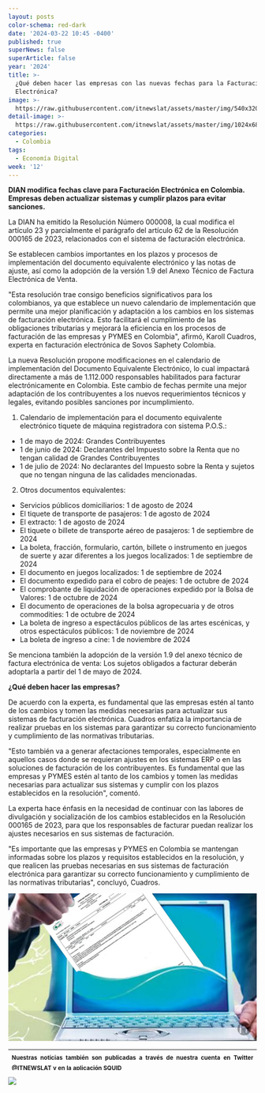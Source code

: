 ```yaml
---
layout: posts
color-schema: red-dark
date: '2024-03-22 10:45 -0400'
published: true
superNews: false
superArticle: false
year: '2024'
title: >-
  ¿Qué deben hacer las empresas con las nuevas fechas para la Facturación
  Electrónica?
image: >-
  https://raw.githubusercontent.com/itnewslat/assets/master/img/540x320/Factura-Electronica-p.jpg
detail-image: >-
  https://raw.githubusercontent.com/itnewslat/assets/master/img/1024x680/Factura-Electronica-g.jpg
categories:
  - Colombia
tags:
  - Economía Digital
week: '12'
---
```

**DIAN modifica fechas clave para Facturación Electrónica en Colombia. Empresas deben actualizar sistemas y cumplir plazos para evitar sanciones.**

La DIAN ha emitido la Resolución Número 000008, la cual modifica el artículo 23 y parcialmente el parágrafo del artículo 62 de la Resolución 000165 de 2023, relacionados con el sistema de facturación electrónica.

Se establecen cambios importantes en los plazos y procesos de implementación del documento equivalente electrónico y las notas de ajuste, así como la adopción de la versión 1.9 del Anexo Técnico de Factura Electrónica de Venta.

"Esta resolución trae consigo beneficios significativos para los colombianos, ya que establece un nuevo calendario de implementación que permite una mejor planificación y adaptación a los cambios en los sistemas de facturación electrónica. Esto facilitará el cumplimiento de las obligaciones tributarias y mejorará la eficiencia en los procesos de facturación de las empresas y PYMES en Colombia", afirmó, Karoll Cuadros, experta en facturación electrónica de Sovos Saphety Colombia.

La nueva Resolución propone modificaciones en el calendario de implementación del Documento Equivalente Electrónico, lo cual impactará directamente a más de 1.112.000 responsables habilitados para facturar electrónicamente en Colombia. Este cambio de fechas permite una mejor adaptación de los contribuyentes a los nuevos requerimientos técnicos y legales, evitando posibles sanciones por incumplimiento.

1. Calendario de implementación para el documento equivalente electrónico tiquete de máquina registradora con sistema P.O.S.:
  - 1 de mayo de 2024: Grandes Contribuyentes
  - 1 de junio de 2024: Declarantes del Impuesto sobre la Renta que no tengan calidad de Grandes Contribuyentes
  - 1 de julio de 2024: No declarantes del Impuesto sobre la Renta y sujetos que no tengan ninguna de las calidades mencionadas.

2. Otros documentos equivalentes:
  - Servicios públicos domiciliarios: 1 de agosto de 2024
  - El tiquete de transporte de pasajeros: 1 de agosto de 2024
  - El extracto: 1 de agosto de 2024
  - El tiquete o billete de transporte aéreo de pasajeros: 1 de septiembre de 2024
  - La boleta, fracción, formulario, cartón, billete o instrumento en juegos de suerte y azar diferentes a los juegos localizados: 1 de septiembre de 2024
  - El documento en juegos localizados: 1 de septiembre de 2024
  - El documento expedido para el cobro de peajes: 1 de octubre de 2024
  - El comprobante de liquidación de operaciones expedido por la Bolsa de Valores: 1 de octubre de 2024
  - El documento de operaciones de la bolsa agropecuaria y de otros commodities: 1 de octubre de 2024
  - La boleta de ingreso a espectáculos públicos de las artes escénicas, y otros espectáculos públicos: 1 de noviembre de 2024
  - La boleta de ingreso a cine: 1 de noviembre de 2024

Se menciona también la adopción de la versión 1.9 del anexo técnico de factura electrónica de venta: Los sujetos obligados a facturar deberán adoptarla a partir del 1 de mayo de 2024.

**¿Qué deben hacer las empresas?**

De acuerdo con la experta, es fundamental que las empresas estén al tanto de los cambios y tomen las medidas necesarias para actualizar sus sistemas de facturación electrónica. Cuadros enfatiza la importancia de realizar pruebas en los sistemas para garantizar su correcto funcionamiento y cumplimiento de las normativas tributarias.

"Esto también va a generar afectaciones temporales, especialmente en aquellos casos donde se requieran ajustes en los sistemas ERP o en las soluciones de facturación de los contribuyentes. Es fundamental que las empresas y PYMES estén al tanto de los cambios y tomen las medidas necesarias para actualizar sus sistemas y cumplir con los plazos establecidos en la resolución", comentó.

La experta hace énfasis en la necesidad de continuar con las labores de divulgación y socialización de los cambios establecidos en la Resolución 000165 de 2023, para que los responsables de facturar puedan realizar los ajustes necesarios en sus sistemas de facturación.

"Es importante que las empresas y PYMES en Colombia se mantengan informadas sobre los plazos y requisitos establecidos en la resolución, y que realicen las pruebas necesarias en sus sistemas de facturación electrónica para garantizar su correcto funcionamiento y cumplimiento de las normativas tributarias", concluyó, Cuadros.

![](https://raw.githubusercontent.com/itnewslat/assets/master/img/540x320/Factura-Electronica-p.jpg)

<table style="height: 42px;" width="569">
<tbody>
<tr>
<td style="text-align: justify;"><sub><strong>Nuestras noticias también son publicadas a través de nuestra cuenta en Twitter <a href="https://twitter.com/itnewslat?lang=es">@ITNEWSLAT</a> y en la aplicación <a href="https://squidapp.co/en/">SQUID</a></strong></sub></td>
</tr>
</tbody>
</table>

<img src="https://tracker.metricool.com/c3po.jpg?hash=56f88a41e39ab42c063cc51676587a04"/>